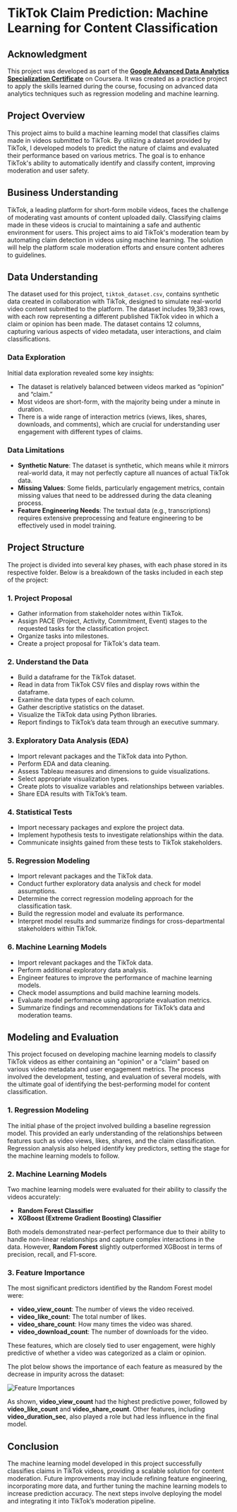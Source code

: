# TikTok Claim Prediction: Machine Learning for Content Classification

## Acknowledgment

This project was developed as part of the **[Google Advanced Data Analytics Specialization Certificate](https://coursera.org/share/b0a21874c636bdb3b212ad15979debc7)** on Coursera. It was created as a practice project to apply the skills learned during the course, focusing on advanced data analytics techniques such as regression modeling and machine learning.

## Project Overview
This project aims to build a machine learning model that classifies claims made in videos submitted to TikTok. By utilizing a dataset provided by TikTok, I developed models to predict the nature of claims and evaluated their performance based on various metrics. The goal is to enhance TikTok's ability to automatically identify and classify content, improving moderation and user safety.

## Business Understanding
TikTok, a leading platform for short-form mobile videos, faces the challenge of moderating vast amounts of content uploaded daily. Classifying claims made in these videos is crucial to maintaining a safe and authentic environment for users. This project aims to aid TikTok's moderation team by automating claim detection in videos using machine learning. The solution will help the platform scale moderation efforts and ensure content adheres to guidelines.

## Data Understanding
The dataset used for this project, `tiktok_dataset.csv`, contains synthetic data created in collaboration with TikTok, designed to simulate real-world video content submitted to the platform. The dataset includes 19,383 rows, with each row representing a different published TikTok video in which a claim or opinion has been made. The dataset contains 12 columns, capturing various aspects of video metadata, user interactions, and claim classifications.

### Data Exploration
Initial data exploration revealed some key insights:
- The dataset is relatively balanced between videos marked as “opinion” and “claim.”
- Most videos are short-form, with the majority being under a minute in duration.
- There is a wide range of interaction metrics (views, likes, shares, downloads, and comments), which are crucial for understanding user engagement with different types of claims.
  
### Data Limitations
- **Synthetic Nature**: The dataset is synthetic, which means while it mirrors real-world data, it may not perfectly capture all nuances of actual TikTok data.
- **Missing Values**: Some fields, particularly engagement metrics, contain missing values that need to be addressed during the data cleaning process.
- **Feature Engineering Needs**: The textual data (e.g., transcriptions) requires extensive preprocessing and feature engineering to be effectively used in model training.


## Project Structure
The project is divided into several key phases, with each phase stored in its respective folder. Below is a breakdown of the tasks included in each step of the project:

### 1. Project Proposal
- Gather information from stakeholder notes within TikTok.
- Assign PACE (Project, Activity, Commitment, Event) stages to the requested tasks for the classification project.
- Organize tasks into milestones.
- Create a project proposal for TikTok's data team.

### 2. Understand the Data
- Build a dataframe for the TikTok dataset.
- Read in data from TikTok CSV files and display rows within the dataframe.
- Examine the data types of each column.
- Gather descriptive statistics on the dataset.
- Visualize the TikTok data using Python libraries.
- Report findings to TikTok’s data team through an executive summary.

### 3. Exploratory Data Analysis (EDA)
- Import relevant packages and the TikTok data into Python.
- Perform EDA and data cleaning.
- Assess Tableau measures and dimensions to guide visualizations.
- Select appropriate visualization types.
- Create plots to visualize variables and relationships between variables.
- Share EDA results with TikTok’s team.

### 4. Statistical Tests
- Import necessary packages and explore the project data.
- Implement hypothesis tests to investigate relationships within the data.
- Communicate insights gained from these tests to TikTok stakeholders.

### 5. Regression Modeling
- Import relevant packages and the TikTok data.
- Conduct further exploratory data analysis and check for model assumptions.
- Determine the correct regression modeling approach for the classification task.
- Build the regression model and evaluate its performance.
- Interpret model results and summarize findings for cross-departmental stakeholders within TikTok.

### 6. Machine Learning Models
- Import relevant packages and the TikTok data.
- Perform additional exploratory data analysis.
- Engineer features to improve the performance of machine learning models.
- Check model assumptions and build machine learning models.
- Evaluate model performance using appropriate evaluation metrics.
- Summarize findings and recommendations for TikTok’s data and moderation teams.

## Modeling and Evaluation
This project focused on developing machine learning models to classify TikTok videos as either containing an "opinion" or a "claim" based on various video metadata and user engagement metrics. The process involved the development, testing, and evaluation of several models, with the ultimate goal of identifying the best-performing model for content classification.

### 1. Regression Modeling
The initial phase of the project involved building a baseline regression model. This provided an early understanding of the relationships between features such as video views, likes, shares, and the claim classification. Regression analysis also helped identify key predictors, setting the stage for the machine learning models to follow.

### 2. Machine Learning Models
Two machine learning models were evaluated for their ability to classify the videos accurately:
- **Random Forest Classifier**
- **XGBoost (Extreme Gradient Boosting) Classifier**

Both models demonstrated near-perfect performance due to their ability to handle non-linear relationships and capture complex interactions in the data. However, **Random Forest** slightly outperformed XGBoost in terms of precision, recall, and F1-score.

### 3. Feature Importance
The most significant predictors identified by the Random Forest model were:
- **video_view_count**: The number of views the video received.
- **video_like_count**: The total number of likes.
- **video_share_count**: How many times the video was shared.
- **video_download_count**: The number of downloads for the video.

These features, which are closely tied to user engagement, were highly predictive of whether a video was categorized as a claim or opinion.

The plot below shows the importance of each feature as measured by the decrease in impurity across the dataset:

![Feature Importances](../images/feature_importances.png)

As shown, **video_view_count** had the highest predictive power, followed by **video_like_count** and **video_share_count**. Other features, including **video_duration_sec**, also played a role but had less influence in the final model.


## Conclusion
The machine learning model developed in this project successfully classifies claims in TikTok videos, providing a scalable solution for content moderation. Future improvements may include refining feature engineering, incorporating more data, and further tuning the machine learning models to increase prediction accuracy. The next steps involve deploying the model and integrating it into TikTok’s moderation pipeline.

